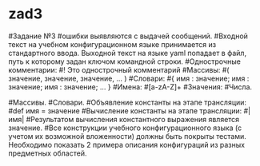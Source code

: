 # zad3
#Задание №3
#ошибки выявляются с выдачей сообщений.
#Входной текст на учебном конфигурационном языке принимается из стандартного ввода. Выходной текст на языке yaml попадает в файл, путь к которому задан ключом командной строки.
#Однострочные комментарии:
#! Это однострочный комментарий
#Массивы:
#( значение, значение, значение, ... )
#Словари:
#{ имя : значение; имя : значение; имя : значение; ... }
#Имена:
#[a-zA-Z]+
#Значения:
#Числа.

#Массивы.
#Словари.
#Объявление константы на этапе трансляции:
#def имя = значение
#Вычисление константы на этапе трансляции:
#|имя|
#Результатом вычисления константного выражения является значение.
#Все конструкции учебного конфигурационного языка (с учетом их возможной вложенности) должны быть покрыты тестами. Необходимо показать 2 примера описания конфигураций из разных предметных областей.
